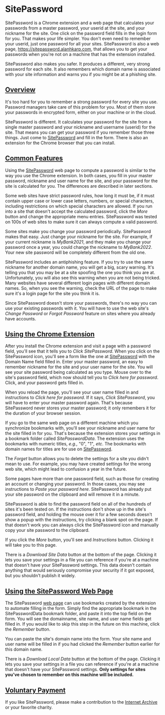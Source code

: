 SitePassword
============

SitePassword is a Chrome extension and a web page that 
calculates your passwords from a master password, your 
userid at the site, and your nickname for the site.  One 
click on the password field fills in the login form for 
you.  That makes your life simpler.  You don't even need 
to remember your userid, just one password for all your 
sites.  SitePassword is also a web page, 
https://sitepassword.alanhkarp.com, that allows you to get 
your passwords when you're not on a machine that has the 
extension installed.

SitePassword also makes you safer.  It produces a different, 
very strong password for each site.  It also remembers which 
domain name is associated with your site information and warns 
you if you might be at a phishing site.

[Overview](#overview)
---------------------

It's too hard for you to remember a strong password for every site you use. Password managers take care of this problem for you. Most of them store your passwords in encrypted form, either on your machine or in the cloud.

SitePassword is different. It calculates your password for the site from a single master password and your nickname and username (userid) for the site. That means you can get your password if you remember those three things. Just come to [SitePassword](https://sitepassword.alanhkarp.com) and fill in the form. There is also an extension for the Chrome browser that you can install.

[Common Features](#common)
--------------------------

Using the [SitePassword](https://sitepassword.alanhkarp.com) web page to compute a password is similar to the way you use the Chrome extension. In both cases, you fill in your master password, nickname and user name for the site, and your password for the site is calculated for you. The differences are described in later sections.

Some web sites have strict password rules, how long it must be, if it must contain upper case or lower case letters, numbers, or special characters, including restrictions on which special characters are allowed. If you run into a site that doesn't accept the calculated password, click the _More_ button and change the appropriate menu entries. SitePassword was tested on 100s of web sites to make sure it can always compute a valid password.

Some sites make you change your password periodically. SitePassword makes that easy. Just change your nickname for the site. For example, if your current nickname is _MyBank2021_, and they make you change your password once a year, you could change the nickname to _MyBank2022_. Your new site password will be completely different from the old one.

SitePassword includes an antiphishing feature. If you try to use the same nickname for another domain name, you will get a big, scary warning. It's telling you that you may be at a site spoofing the one you think you are at. Unfortunately, you will also see this warning when you are not being tricked. Many websites have several different login pages with different domain names. So, when you see the warning, check the URL of the page to make sure it's a login page for the site you think it is.

Since SitePassword doesn't store your passwords, there's no way you can use your existing passwords with it. You will have to use the web site's _Change Password_ or _Forgot Password_ feature on sites where you already have accounts.

[Using the Chrome Extension](#extension)
----------------------------------------

After you install the Chrome extension and visit a page with a password field, you'll see that it tells you to _Click SitePassword_. When you click on the SitePassword icon, you'll see a form like the one at [SitePassword](https://sitepassword.alanhkarp.com) with the Domain Name field filled in. Enter your master password, an easy to remember nickname for the site and your user name for the site. You will see your site password being calculated as you type. Mouse over to the site's password field, which now should tell you to _Click here for password_. Click, and your password gets filled in.

When you reload the page, you'll see your user name filled in and instructions to _Click here for password_. If it says, _Click SitePassword_, you will have to enter your master password again. That's because SitePassword never stores your master password; it only remembers it for the duration of your browser session.

If you go to the same web page on a different machine which you synchronize bookmarks with, you'll see your nickname and user name for the site filled in for you. That's because the extension stores your settings in a bookmark folder called _SitePasswordData_. The extension uses the bookmarks with numeric titles, _e.g.,_ "0", "1"_, etc_. The bookmarks with domain names for titles are for use on [SitePassword](https://sitepassword.alanhkarp.com).

The _Forget_ button allows you to delete the settings for a site you didn't mean to use. For example, you may have created settings for the wrong web site, which might lead to confusion a year in the future.

Some pages have more than one password field, such as those for creating an account or changing your password. In those cases, you may see instructions to _Paste your password here_. SitePassword has already put your site password on the clipboard and will remove it in a minute.

SitePassword is able to find the password field on all of the hundreds of sites it's been tested on. If the instructions don't show up in the site's password field, and holding the mouse over it for a few seconds doesn't show a popup with the instructions, try clicking a blank spot on the page. If that doesn't work you can always click the SitePassword icon and manually copy your site password to the clipboard.

If you click the _More_ button, you'll see and _Instructions_ button. Clicking it will take you to this page.

There is a _Download Site Data_ button at the bottom of the page. Clicking it lets you save your settings in a file you can reference if you're at a machine that doesn't have your SitePassword settings. This data doesn't contain anything that would seriously compromise your security if it got exposed, but you shouldn't publish it widely.

[Using the SitePassword Web Page](#webpage)
-------------------------------------------

The SitePassword [web page](sitepassword.alanhkarp.com) can use bookmarks created by the extension to automate filling in the form. Simply find the appropriate bookmark in the SitePasswordData bookmark folder, and paste it into the top field on the form. You will see the domainname, site name, and user name fields get filled in. If you would like to skip this step in the future on this machine, click the _Remember_ button.

You can paste the site's domain name into the form. Your site name and user name will be filled in if you had clicked the _Remember_ button earlier for this domain name.

There is a _Download Local Data_ button at the bottom of the page. Clicking it lets you save your settings in a file you can reference if you're at a machine that doesn't have your SitePassword settings. **Only settings for sites you've chosen to remember on this machine will be included.**

[Voluntary Payment](#payment)
-----------------------------

If you like SitePassword, please make a contribution to the [Internet Archive](https://archive.org/donate?origin=iawww-TopNavDonateButton) or your favorite charity.